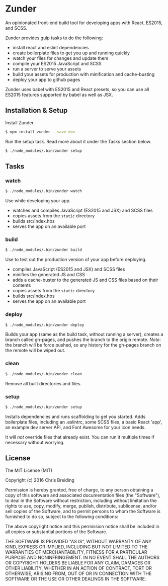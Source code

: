 # Zunder

An opinionated front-end build tool for developing apps with React, ES2015, and SCSS.

Zunder provides gulp tasks to do the following:

* install react and eslint dependencies
* create boilerplate files to get you up and running quickly
* watch your files for changes and update them
* compile your ES2015 JavaScript and SCSS
* run a server to serve your assets
* build your assets for production with minification and cache-busting
* deploy your app to github pages

Zunder uses babel with ES2015 and React presets, so you can use all ES2015 features supported by babel as well as JSX.

## Installation & Setup

Install Zunder.

```sh
$ npm install zunder --save-dev
```

Run the setup task. Read more about it under the Tasks section below.

```sh
$ ./node_modules/.bin/zunder setup
```

## Tasks

### watch

```sh
$ ./node_modules/.bin/zunder watch
```

Use while developing your app.

* watches and compiles JavaScript (ES2015 and JSX) and SCSS files
* copies assets from the `static` directory
* builds src/index.hbs
* serves the app on an available port

### build

```sh
$ ./node_modules/.bin/zunder build
```

Use to test out the production version of your app before deploying.

* compiles JavaScript (ES2015 and JSX) and SCSS files
* minifies the generated JS and CSS
* adds a cache-buster to the generated JS and CSS files based on their contents
* copies assets from the `static` directory
* builds src/index.hbs
* serves the app on an available port

### deploy

```sh
$ ./node_modules/.bin/zunder deploy
```

Builds your app (same as the build task, without running a server), creates a branch called gh-pages, and pushes the branch to the origin remote. _Note_: the branch will be force pushed, so any history for the gh-pages branch on the remote will be wiped out.

### clean

```sh
$ ./node_modules/.bin/zunder clean
```

Remove all built directories and files.

### setup

```sh
$ ./node_modules/.bin/zunder setup
```

Installs dependencies and runs scaffolding to get you started. Adds boilerplate files, including an .eslintrc, some SCSS files, a basic React 'app', an example dev server API, and Font Awesome for your icon needs.

It will *not* override files that already exist. You can run it multiple times if necessary without worrying.

## License

The MIT License (MIT)

Copyright (c) 2016 Chris Breiding

Permission is hereby granted, free of charge, to any person obtaining a copy of this software and associated documentation files (the "Software"), to deal in the Software without restriction, including without limitation the rights to use, copy, modify, merge, publish, distribute, sublicense, and/or sell copies of the Software, and to permit persons to whom the Software is furnished to do so, subject to the following conditions:

The above copyright notice and this permission notice shall be included in all copies or substantial portions of the Software.

THE SOFTWARE IS PROVIDED "AS IS", WITHOUT WARRANTY OF ANY KIND, EXPRESS OR IMPLIED, INCLUDING BUT NOT LIMITED TO THE WARRANTIES OF MERCHANTABILITY, FITNESS FOR A PARTICULAR PURPOSE AND NONINFRINGEMENT. IN NO EVENT SHALL THE AUTHORS OR COPYRIGHT HOLDERS BE LIABLE FOR ANY CLAIM, DAMAGES OR OTHER LIABILITY, WHETHER IN AN ACTION OF CONTRACT, TORT OR OTHERWISE, ARISING FROM, OUT OF OR IN CONNECTION WITH THE SOFTWARE OR THE USE OR OTHER DEALINGS IN THE SOFTWARE.
